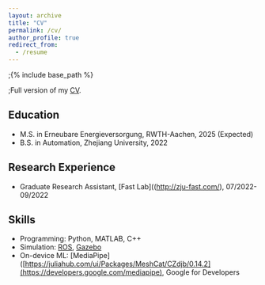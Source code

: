 ```yaml
---
layout: archive
title: "CV"
permalink: /cv/
author_profile: true
redirect_from:
  - /resume
---
```


;{% include base_path %}

;Full version of my [CV](/docs/John_Zhang_CV.pdf). 

## Education
* M.S. in Erneubare Energieversorgung, RWTH-Aachen, 2025 (Expected)
* B.S. in Automation, Zhejiang University, 2022

## Research Experience
* Graduate Research Assistant, [Fast Lab]((http://zju-fast.com/), 07/2022-09/2022
  
## Skills
* Programming: Python, MATLAB, C++
* Simulation: [ROS](http://wiki.ros.org/), [Gazebo](https://gazebosim.org/home)
* On-device ML: [MediaPipe]([https://juliahub.com/ui/Packages/MeshCat/CZdjb/0.14.2](https://developers.google.com/mediapipe), Google for Developers

